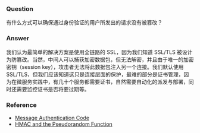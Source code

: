 ### Question

有什么方式可以确保通过身份验证的用户所发出的请求没有被篡改？

### Answer

我们认为最简单的解决方案是使用全链路的 SSL，因为我们知道 SSL/TLS 被设计为防篡改。当然，中间人可以捕获加密数据包，但无法解密，并且由于唯一的加密密钥（session key），攻击者无法将此数据包注入另一个连接。我们默认使用 SSL/TLS，但我们应该知道这只是连接层面的保护，最难的部分是证书管理，因为在微服务实践中，有几十个服务都需要证书，自然需要自动化的派发与部署，同时还需要监控证书是否将要过期等。

### Reference
- [Message Authentication Code](https://en.wikipedia.org/wiki/Message_authentication_code)
- [HMAC and the Pseudorandom Function](http://tools.ietf.org/html/rfc4346#section-1)
